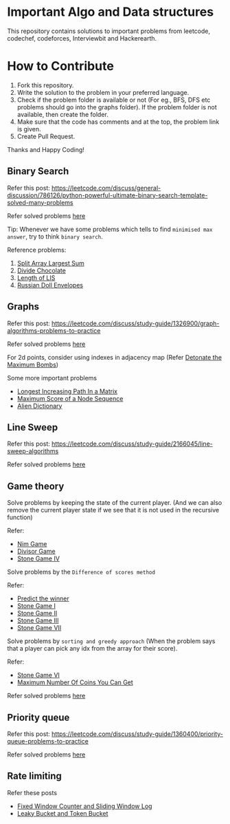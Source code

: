 # Important Algo and Data structures
This repository contains solutions to important problems from leetcode, codechef, codeforces, Interviewbit and Hackerearth. <br/>

# How to Contribute
1. Fork this repository.
2. Write the solution to the problem in your preferred language.
3. Check if the problem folder is available or not (For eg., BFS, DFS etc problems should go into the graphs folder). If the problem folder is not available, then create the folder.
4. Make sure that the code has comments and at the top, the problem link is given.
5. Create Pull Request.

Thanks and Happy Coding!

## Binary Search
Refer this post: https://leetcode.com/discuss/general-discussion/786126/python-powerful-ultimate-binary-search-template-solved-many-problems

Refer solved problems [here](./Binary%20Search/)

Tip: Whenever we have some problems which tells to find `minimised max answer`, try to think `binary search`.

Reference problems:
1. [Split Array Largest Sum](https://leetcode.com/problems/split-array-largest-sum/description/)
2. [Divide Chocolate](https://leetcode.ca/all/1231.html)
3. [Length of LIS](https://leetcode.com/problems/longest-increasing-subsequence)
4. [Russian Doll Envelopes](https://leetcode.com/problems/russian-doll-envelopes/)

## Graphs
Refer this post: https://leetcode.com/discuss/study-guide/1326900/graph-algorithms-problems-to-practice

Refer solved problems [here](./Graphs/)

For 2d points, consider using indexes in adjacency map (Refer [Detonate the Maximum Bombs](./Graphs/2101.%20Detonate%20the%20Maximum%20Bombs.java))

Some more important problems
- [Longest Increasing Path In a Matrix](./Graphs/Longest%20path%20in%20a%20directed%20Acyclic%20graph.java)
- [Maximum Score of a Node Sequence](./Graphs/2242.%20Maximum%20Score%20of%20a%20Node%20Sequence.java)
- [Alien Dictionary](./Graphs/Alien%20Dictionary.java)

## Line Sweep
Refer this post: https://leetcode.com/discuss/study-guide/2166045/line-sweep-algorithms

Refer solved problems [here](./Line%20Sweep/)

## Game theory

Solve problems by keeping the state of the current player. (And we can also remove the current player state if we see that it is not used in the recursive function)

Refer:
- [Nim Game](./Dynamic%20Programming/Game%20Stratergies/292.%20Nim%20Game.java)
- [Divisor Game](./Dynamic%20Programming/Game%20Stratergies/1025.%20Divisor%20Game.java)
- [Stone Game IV](./Dynamic%20Programming/Game%20Stratergies/1510.%20Stone%20Game%20IV.java)


Solve problems by the `Difference of scores method`

Refer:
- [Predict the winner](./Dynamic%20Programming/Game%20Stratergies/486.%20Predict%20the%20Winner.java)
- [Stone Game I](./Dynamic%20Programming/Game%20Stratergies/877.%20Stone%20Game.java)
- [Stone Game II](./Dynamic%20Programming/Game%20Stratergies/1140.%20Stone%20Game%20II.java)
- [Stone Game III](./Dynamic%20Programming/Game%20Stratergies/1406.%20Stone%20Game%20III.java)
- [Stone Game VII](./Dynamic%20Programming/Game%20Stratergies/1690.%20Stone%20Game%20VII.java)


Solve problems by `sorting and greedy approach` (When the problem says that a player can pick any idx from the array for their score). 

Refer:
- [Stone Game VI](./Dynamic%20Programming/Game%20Stratergies/1686.%20Stone%20Game%20VI.java)
- [Maximum Number Of Coins You Can Get](./Dynamic%20Programming/Game%20Stratergies/1561.%20Maximum%20Number%20of%20Coins%20You%20Can%20Get.java)


Refer solved problems [here](./Dynamic%20Programming/Game%20Stratergies/)

## Priority queue

Refer this post: https://leetcode.com/discuss/study-guide/1360400/priority-queue-problems-to-practice

Refer solved problems [here](./Priority%20Queue/)

## Rate limiting

Refer these posts

- [Fixed Window Counter and Sliding Window Log](https://medium.com/@devenchan/implementing-rate-limiting-in-java-from-scratch-fixed-window-and-sliding-window-implementation-a6e8d6407d17)
- [Leaky Bucket and Token Bucket](https://medium.com/@devenchan/implementing-rate-limiting-in-java-from-scratch-leaky-bucket-and-tokenn-bucket-implementation-63a944ba93aa)

